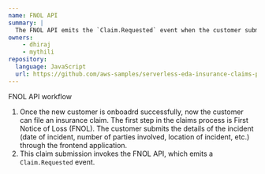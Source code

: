 ```yaml
---
name: FNOL API
summary: |
  The FNOL API emits the `Claim.Requested` event when the customer submit the new clain request from front end.
owners:
    - dhiraj
    - mythili
repository:
  language: JavaScript
  url: https://github.com/aws-samples/serverless-eda-insurance-claims-processing/tree/main/lib/services/claims
---
```


FNOL API workflow
1. Once the new customer is onboadrd successfully, now the customer can file an insurance claim. The first step in the claims process is First Notice of Loss (FNOL).
The customer submits the details of the incident (date of incident, number of parties involved, location of incident, etc.) through the frontend application.
2. This claim submission invokes the FNOL API, which emits a `Claim.Requested` event. 

<NodeGraph />